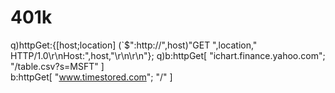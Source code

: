 # 401k

q)httpGet:{[host;location] (`$":http://",host)"GET ",location," HTTP/1.0\r\nHost:",host,"\r\n\r\n"};
q)b:httpGet[ "ichart.finance.yahoo.com"; "/table.csv?s=MSFT" ]	
b:httpGet[ "www.timestored.com"; "/" ]
